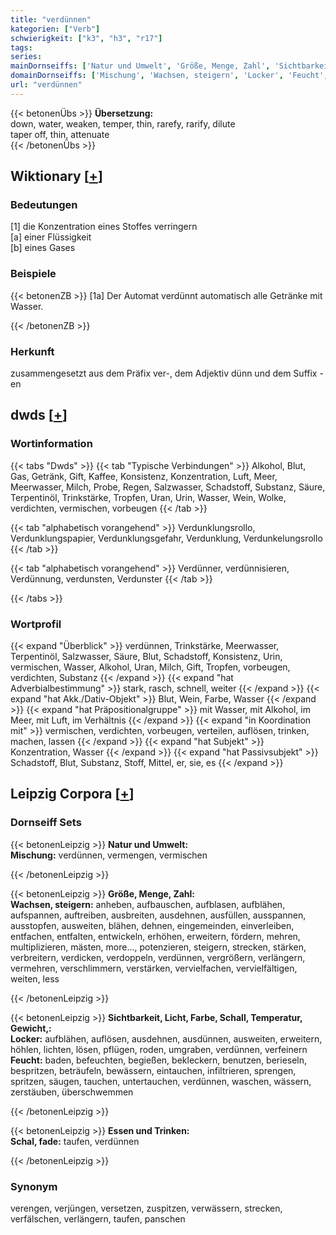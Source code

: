 ```yaml
---
title: "verdünnen"
kategorien: ["Verb"]
schwierigkeit: ["k3", "h3", "r17"]
tags:
series:
mainDornseiffs: ['Natur und Umwelt', 'Größe, Menge, Zahl', 'Sichtbarkeit, Licht, Farbe, Schall, Temperatur, Gewicht,', 'Essen und Trinken']
domainDornseiffs: ['Mischung', 'Wachsen, steigern', 'Locker', 'Feucht', 'Schal, fade']
url: "verdünnen"
---
```


{{< betonenÜbs >}}
**Übersetzung:**  
down, water, weaken, temper, thin, rarefy, rarify, dilute  
taper off, thin, attenuate  
{{< /betonenÜbs >}}

## Wiktionary [[+](https://de.wiktionary.org/wiki/verdünnen)]

### Bedeutungen
[1] die Konzentration eines Stoffes verringern  
[a] einer Flüssigkeit  
[b] eines Gases  

### Beispiele
{{< betonenZB >}}
[1a] Der Automat verdünnt automatisch alle Getränke mit Wasser.  

{{< /betonenZB >}}
### Herkunft
zusammengesetzt aus dem Präfix ver-, dem Adjektiv dünn und  dem Suffix -en  



## dwds [[+](https://www.dwds.de/wb/verdünnen)]

### Wortinformation
{{< tabs "Dwds" >}}
{{< tab "Typische Verbindungen" >}}
Alkohol, Blut, Gas, Getränk, Gift, Kaffee, Konsistenz, Konzentration, Luft, Meer, Meerwasser, Milch, Probe, Regen, Salzwasser, Schadstoff, Substanz, Säure, Terpentinöl, Trinkstärke, Tropfen, Uran, Urin, Wasser, Wein, Wolke, verdichten, vermischen, vorbeugen
{{< /tab >}}

{{< tab "alphabetisch vorangehend" >}}
Verdunklungsrollo, Verdunklungspapier, Verdunklungsgefahr, Verdunklung, Verdunkelungsrollo
{{< /tab >}}

{{< tab "alphabetisch vorangehend" >}}
Verdünner, verdünnisieren, Verdünnung, verdunsten, Verdunster
{{< /tab >}}

{{< /tabs >}}

### Wortprofil
{{< expand "Überblick" >}} verdünnen, Trinkstärke, Meerwasser, Terpentinöl, Salzwasser, Säure, Blut, Schadstoff, Konsistenz, Urin, vermischen, Wasser, Alkohol, Uran, Milch, Gift, Tropfen, vorbeugen, verdichten, Substanz {{< /expand >}}
{{< expand "hat Adverbialbestimmung" >}} stark, rasch, schnell, weiter {{< /expand >}}
{{< expand "hat Akk./Dativ-Objekt" >}} Blut, Wein, Farbe, Wasser {{< /expand >}}
{{< expand "hat Präpositionalgruppe" >}} mit Wasser, mit Alkohol, im Meer, mit Luft, im Verhältnis {{< /expand >}}
{{< expand "in Koordination mit" >}} vermischen, verdichten, vorbeugen, verteilen, auflösen, trinken, machen, lassen {{< /expand >}}
{{< expand "hat Subjekt" >}} Konzentration, Wasser {{< /expand >}}
{{< expand "hat Passivsubjekt" >}} Schadstoff, Blut, Substanz, Stoff, Mittel, er, sie, es {{< /expand >}}

## Leipzig Corpora [[+](https://corpora.uni-leipzig.de/en/res?word=verdünnen&corpusId=deu_newscrawl-public_2018)]

### Dornseiff Sets
{{< betonenLeipzig >}}
**Natur und Umwelt:**  
**Mischung:** verdünnen, vermengen, vermischen  

{{< /betonenLeipzig >}}


{{< betonenLeipzig >}}
**Größe, Menge, Zahl:**  
**Wachsen, steigern:** anheben, aufbauschen, aufblasen, aufblähen, aufspannen, auftreiben, ausbreiten, ausdehnen, ausfüllen, ausspannen, ausstopfen, ausweiten, blähen, dehnen, eingemeinden, einverleiben, entfachen, entfalten, entwickeln, erhöhen, erweitern, fördern, mehren, multiplizieren, mästen, more..., potenzieren, steigern, strecken, stärken, verbreitern, verdicken, verdoppeln, verdünnen, vergrößern, verlängern, vermehren, verschlimmern, verstärken, vervielfachen, vervielfältigen, weiten, less  

{{< /betonenLeipzig >}}


{{< betonenLeipzig >}}
**Sichtbarkeit, Licht, Farbe, Schall, Temperatur, Gewicht,:**  
**Locker:** aufblähen, auflösen, ausdehnen, ausdünnen, ausweiten, erweitern, höhlen, lichten, lösen, pflügen, roden, umgraben, verdünnen, verfeinern  
**Feucht:** baden, befeuchten, begießen, bekleckern, benutzen, berieseln, bespritzen, beträufeln, bewässern, eintauchen, infiltrieren, sprengen, spritzen, säugen, tauchen, untertauchen, verdünnen, waschen, wässern, zerstäuben, überschwemmen  

{{< /betonenLeipzig >}}


{{< betonenLeipzig >}}
**Essen und Trinken:**  
**Schal, fade:** taufen, verdünnen  

{{< /betonenLeipzig >}}

### Synonym
verengen, verjüngen, versetzen, zuspitzen, verwässern, strecken, verfälschen, verlängern, taufen, panschen

